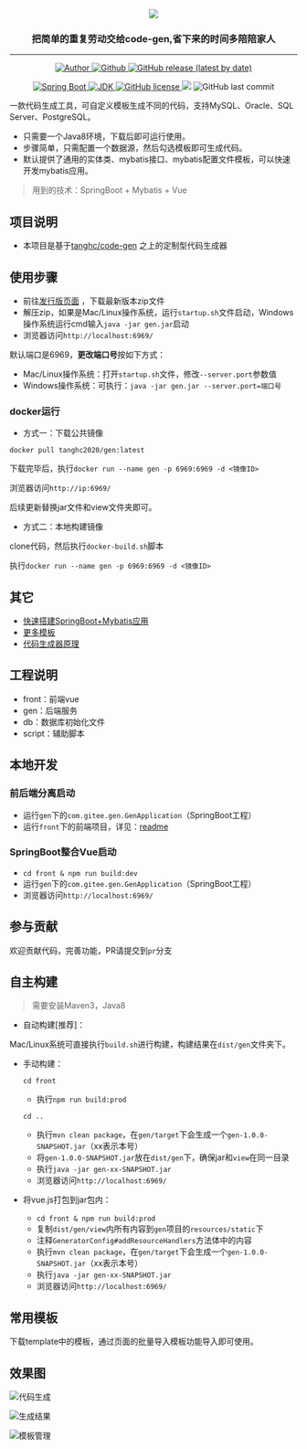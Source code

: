 <p align="center">
    <!-- http://www.akuziti.com/yw/ 使用This Night 60像素-->
	<img src="https://gitee.com/naraka47/pic-go-store/raw/master/img/20210707104509.png" />
</p>
<h3 align="center">把简单的重复劳动交给code-gen,省下来的时间多陪陪家人</h3>
<hr/>
<p align="center">
    <a target="_blank" href="https://github.com/Coding-Coder">
        <img alt="Author" src="https://img.shields.io/badge/Author-Coding--Code-orange"/>
    </a>
    <a target="_blank" href="https://github.com/Coding-Coder/code-gen">
        <img alt="Github" src="https://img.shields.io/badge/Github-%E9%A1%B9%E7%9B%AE%E5%9C%B0%E5%9D%80-red" />
    </a>
    <a target="_blank" href="https://github.com/Coding-Coder/code-gen/releases">
        <img alt="GitHub release (latest by date)" src="https://img.shields.io/github/v/release/Coding-Coder/code-gen">
    </a>
</p>
<p align="center">
    <a target="_blank" href="https://spring.io/projects/spring-boot">
        <img alt="Spring Boot" src="https://img.shields.io/badge/Spring%20Boot-2.3.2.RELEASE-blueviolet" />
    </a>
    <a target="_blank" href="https://www.apache.org/licenses/LICENSE-2.0.html">
        <img alt="JDK" src="https://img.shields.io/badge/JDK-1.8%2B-blue" />
    </a>
	<a target="_blank" href="https://github.com/Coding-Coder/code-gen/blob/master/LICENSE">
        <img alt="GitHub license" src="https://img.shields.io/github/license/Coding-Coder/code-gen">
    </a>
    <img src="https://img.shields.io/badge/OS-linux%2C%20win%2C%20mac-blue.svg">
	<img alt="GitHub last commit" src="https://img.shields.io/github/last-commit/Coding-Coder/code-gen">
    <!-- <img alt="GitHub all releases" src="https://img.shields.io/github/downloads/Coding-Coder/code-gen/total"> -->
</p>

一款代码生成工具，可自定义模板生成不同的代码，支持MySQL、Oracle、SQL Server、PostgreSQL。

- 只需要一个Java8环境，下载后即可运行使用。
- 步骤简单，只需配置一个数据源，然后勾选模板即可生成代码。
- 默认提供了通用的实体类、mybatis接口、mybatis配置文件模板，可以快速开发mybatis应用。

> 用到的技术：SpringBoot + Mybatis + Vue

## 项目说明
- 本项目是基于[tanghc/code-gen](https://gitee.com/durcframework/code-gen) 之上的定制型代码生成器

## 使用步骤
- 前往[发行版页面](https://github.com/Coding-Coder/code-gen/releases) ，下载最新版本zip文件
- 解压zip，如果是Mac/Linux操作系统，运行`startup.sh`文件启动，Windows操作系统运行cmd输入`java -jar gen.jar`启动
- 浏览器访问`http://localhost:6969/`

默认端口是6969，**更改端口号**按如下方式：
- Mac/Linux操作系统：打开`startup.sh`文件，修改`--server.port`参数值
- Windows操作系统：可执行：`java -jar gen.jar --server.port=端口号`

### docker运行
- 方式一：下载公共镜像

`docker pull tanghc2020/gen:latest`

下载完毕后，执行`docker run --name gen -p 6969:6969 -d <镜像ID>`

浏览器访问`http://ip:6969/`

后续更新替换jar文件和view文件夹即可。

- 方式二：本地构建镜像

clone代码，然后执行`docker-build.sh`脚本

执行`docker run --name gen -p 6969:6969 -d <镜像ID>`

## 其它
- [快速搭建SpringBoot+Mybatis应用](https://gitee.com/durcframework/code-gen/wikis/pages?sort_id=2478942&doc_id=27724)
- [更多模板](https://gitee.com/durcframework/code-gen/wikis/pages?sort_id=2979234&doc_id=27724)
- [代码生成器原理](https://gitee.com/durcframework/code-gen/wikis/pages?sort_id=3287812&doc_id=27724)

## 工程说明
- front：前端vue
- gen：后端服务
- db：数据库初始化文件
- script：辅助脚本

## 本地开发

### 前后端分离启动
- 运行`gen`下的`com.gitee.gen.GenApplication`（SpringBoot工程）
- 运行`front`下的前端项目，详见：[readme](./front/README.md)

### SpringBoot整合Vue启动
- `cd front & npm run build:dev`
- 运行`gen`下的`com.gitee.gen.GenApplication`（SpringBoot工程）
- 浏览器访问`http://localhost:6969/`

## 参与贡献

欢迎贡献代码，完善功能，PR请提交到`pr`分支

## 自主构建

> 需要安装Maven3，Java8

- 自动构建[推荐]：

Mac/Linux系统可直接执行`build.sh`进行构建，构建结果在`dist/gen`文件夹下。

- 手动构建：
    
    `cd front`
    
    - 执行`npm run build:prod`
    
    `cd ..`
    
    - 执行`mvn clean package`，在`gen/target`下会生成一个`gen-1.0.0-SNAPSHOT.jar`（xx表示本号）
    - 将`gen-1.0.0-SNAPSHOT.jar`放在`dist/gen`下，确保jar和`view`在同一目录
    - 执行`java -jar gen-xx-SNAPSHOT.jar`
    - 浏览器访问`http://localhost:6969/`

- 将vue.js打包到jar包内：
    - `cd front & npm run build:prod`
    - 复制`dist/gen/view`内所有内容到`gen`项目的`resources/static`下
    - 注释`GeneratorConfig#addResourceHandlers`方法体中的内容
    - 执行`mvn clean package`，在`gen/target`下会生成一个`gen-1.0.0-SNAPSHOT.jar`（xx表示本号）
    - 执行`java -jar gen-xx-SNAPSHOT.jar`
    - 浏览器访问`http://localhost:6969/`

## 常用模板
下载template中的模板，通过页面的批量导入模板功能导入即可使用。

## 效果图

![代码生成](https://gitee.com/naraka47/pic-go-store/raw/master/img/20210707200014.png)

![生成结果](https://gitee.com/naraka47/pic-go-store/raw/master/img/20210707195809.png)

![模板管理](https://gitee.com/naraka47/pic-go-store/raw/master/img/20210707195843.png)
